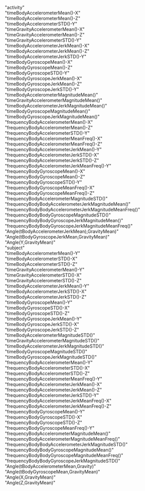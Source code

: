 "activity"                                                   
"timeBodyAccelerometerMean()-X"                              
"timeBodyAccelerometerMean()-Z"                              
"timeBodyAccelerometerSTD()-Y"                               
"timeGravityAccelerometerMean()-X"                           
"timeGravityAccelerometerMean()-Z"                           
"timeGravityAccelerometerSTD()-Y"                            
"timeBodyAccelerometerJerkMean()-X"                          
"timeBodyAccelerometerJerkMean()-Z"                          
"timeBodyAccelerometerJerkSTD()-Y"                           
"timeBodyGyroscopeMean()-X"                                  
"timeBodyGyroscopeMean()-Z"                                  
"timeBodyGyroscopeSTD()-Y"                                   
"timeBodyGyroscopeJerkMean()-X"                              
"timeBodyGyroscopeJerkMean()-Z"                              
"timeBodyGyroscopeJerkSTD()-Y"                               
"timeBodyAccelerometerMagnitudeMean()"                       
"timeGravityAccelerometerMagnitudeMean()"                    
"timeBodyAccelerometerJerkMagnitudeMean()"                   
"timeBodyGyroscopeMagnitudeMean()"                           
"timeBodyGyroscopeJerkMagnitudeMean()"                       
"frequencyBodyAccelerometerMean()-X"                         
"frequencyBodyAccelerometerMean()-Z"                         
"frequencyBodyAccelerometerSTD()-Y"                          
"frequencyBodyAccelerometerMeanFreq()-X"                     
"frequencyBodyAccelerometerMeanFreq()-Z"                     
"frequencyBodyAccelerometerJerkMean()-Y"                     
"frequencyBodyAccelerometerJerkSTD()-X"                      
"frequencyBodyAccelerometerJerkSTD()-Z"                      
"frequencyBodyAccelerometerJerkMeanFreq()-Y"                 
"frequencyBodyGyroscopeMean()-X"                             
"frequencyBodyGyroscopeMean()-Z"                             
"frequencyBodyGyroscopeSTD()-Y"                              
"frequencyBodyGyroscopeMeanFreq()-X"                         
"frequencyBodyGyroscopeMeanFreq()-Z"                         
"frequencyBodyAccelerometerMagnitudeSTD()"                   
"frequencyBodyBodyAccelerometerJerkMagnitudeMean()"          
"frequencyBodyBodyAccelerometerJerkMagnitudeMeanFreq()"      
"frequencyBodyBodyGyroscopeMagnitudeSTD()"                   
"frequencyBodyBodyGyroscopeJerkMagnitudeMean()"              
"frequencyBodyBodyGyroscopeJerkMagnitudeMeanFreq()"          
"Angle(tBodyAccelerometerJerkMean),GravityMean)"             
"Angle(tBodyGyroscopeJerkMean,GravityMean)"                  
"Angle(Y,GravityMean)"  
"subject"                                         
"timeBodyAccelerometerMean()-Y"                   
"timeBodyAccelerometerSTD()-X"                    
"timeBodyAccelerometerSTD()-Z"                    
"timeGravityAccelerometerMean()-Y"                
"timeGravityAccelerometerSTD()-X"                 
"timeGravityAccelerometerSTD()-Z"                 
"timeBodyAccelerometerJerkMean()-Y"               
"timeBodyAccelerometerJerkSTD()-X"                
"timeBodyAccelerometerJerkSTD()-Z"                
"timeBodyGyroscopeMean()-Y"                       
"timeBodyGyroscopeSTD()-X"                        
"timeBodyGyroscopeSTD()-Z"                        
"timeBodyGyroscopeJerkMean()-Y"                   
"timeBodyGyroscopeJerkSTD()-X"                    
"timeBodyGyroscopeJerkSTD()-Z"                    
"timeBodyAccelerometerMagnitudeSTD()"             
"timeGravityAccelerometerMagnitudeSTD()"          
"timeBodyAccelerometerJerkMagnitudeSTD()"         
"timeBodyGyroscopeMagnitudeSTD()"                 
"timeBodyGyroscopeJerkMagnitudeSTD()"             
"frequencyBodyAccelerometerMean()-Y"              
"frequencyBodyAccelerometerSTD()-X"               
"frequencyBodyAccelerometerSTD()-Z"               
"frequencyBodyAccelerometerMeanFreq()-Y"          
"frequencyBodyAccelerometerJerkMean()-X"          
"frequencyBodyAccelerometerJerkMean()-Z"          
"frequencyBodyAccelerometerJerkSTD()-Y"           
"frequencyBodyAccelerometerJerkMeanFreq()-X"      
"frequencyBodyAccelerometerJerkMeanFreq()-Z"      
"frequencyBodyGyroscopeMean()-Y"                  
"frequencyBodyGyroscopeSTD()-X"                   
"frequencyBodyGyroscopeSTD()-Z"                   
"frequencyBodyGyroscopeMeanFreq()-Y"              
"frequencyBodyAccelerometerMagnitudeMean()"       
"frequencyBodyAccelerometerMagnitudeMeanFreq()"   
"frequencyBodyBodyAccelerometerJerkMagnitudeSTD()"
"frequencyBodyBodyGyroscopeMagnitudeMean()"       
"frequencyBodyBodyGyroscopeMagnitudeMeanFreq()"   
"frequencyBodyBodyGyroscopeJerkMagnitudeSTD()"    
"Angle(tBodyAccelerometerMean,Gravity)"           
"Angle(tBodyGyroscopeMean,GravityMean)"           
"Angle(X,GravityMean)"                            
"Angle(Z,GravityMean)"                            
